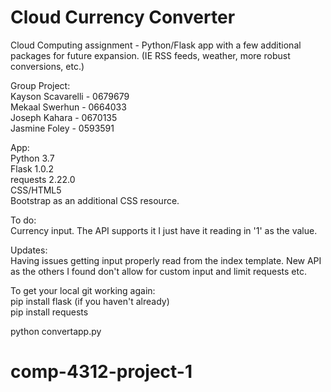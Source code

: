 # Cloud Currency Converter
Cloud Computing assignment - Python/Flask app with a few additional packages for future expansion. (IE RSS feeds, weather, more robust conversions, etc.)  
 
Group Project:</br>
Kayson Scavarelli - 0679679</br>
Mekaal Swerhun - 0664033</br>
Joseph Kahara - 0670135</br>
Jasmine Foley - 0593591 

App:</br>
Python 3.7</br>
Flask 1.0.2</br>
requests 2.22.0</br>
CSS/HTML5</br>
Bootstrap as an additional CSS resource.

To do:</br>
Currency input. The API supports it I just have it reading in '1' as the value.

Updates:</br>
Having issues getting input properly read from the index template. New API as the others I found don't allow for custom input and limit requests etc.

To get your local git working again:</br>
 pip install flask (if you haven't already)</br>
 pip install requests

 python convertapp.py


# comp-4312-project-1

